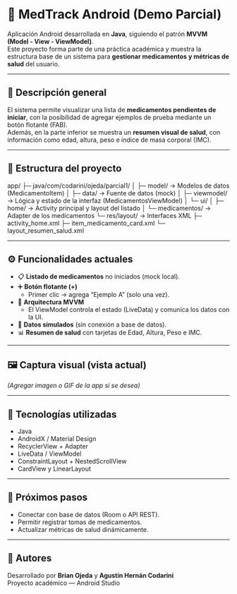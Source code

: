 # 💊 MedTrack Android (Demo Parcial)

Aplicación Android desarrollada en **Java**, siguiendo el patrón **MVVM (Model - View - ViewModel)**.  
Este proyecto forma parte de una práctica académica y muestra la estructura base de un sistema para **gestionar medicamentos y métricas de salud** del usuario.

---

## 📱 Descripción general

El sistema permite visualizar una lista de **medicamentos pendientes de iniciar**, con la posibilidad de agregar ejemplos de prueba mediante un botón flotante (FAB).  
Además, en la parte inferior se muestra un **resumen visual de salud**, con información como edad, altura, peso e índice de masa corporal (IMC).

---

## 🧩 Estructura del proyecto
app/
├─ java/com/codarini/ojeda/parcial1/
│ ├─ model/ → Modelos de datos (MedicamentoItem)
│ ├─ data/ → Fuente de datos (mock)
│ ├─ viewmodel/ → Lógica y estado de la interfaz (MedicamentosViewModel)
│ └─ ui/
│ ├─ home/ → Activity principal y layout del listado
│ └─ medicamentos/ → Adapter de los medicamentos
└─ res/layout/ → Interfaces XML
├─ activity_home.xml
├─ item_medicamento_card.xml
└─ layout_resumen_salud.xml


---

## ⚙️ Funcionalidades actuales

- 📋 **Listado de medicamentos** no iniciados (mock local).  
- ➕ **Botón flotante (+)**  
  - Primer clic → agrega “Ejemplo A” (solo una vez).  
- 🧠 **Arquitectura MVVM**  
  - El ViewModel controla el estado (LiveData) y comunica los datos con la UI.  
- 💾 **Datos simulados** (sin conexión a base de datos).  
- 📊 **Resumen de salud** con tarjetas de Edad, Altura, Peso e IMC.

---

## 🖼️ Captura visual (vista actual)

*(Agregar imagen o GIF de la app si se desea)*

---

## 🧠 Tecnologías utilizadas

- Java  
- AndroidX / Material Design  
- RecyclerView + Adapter  
- LiveData / ViewModel  
- ConstraintLayout + NestedScrollView  
- CardView y LinearLayout  

---

## 🚀 Próximos pasos

- Conectar con base de datos (Room o API REST).  
- Permitir registrar tomas de medicamentos.  
- Actualizar métricas de salud dinámicamente.  

---

## 📄 Autores

Desarrollado por **Brian Ojeda** y **Agustín Hernán Codarini**  
Proyecto académico — Android Studio
